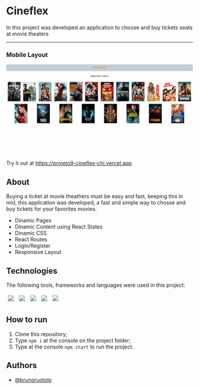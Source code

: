 # Cineflex
In this project was developed an application to choose and buy tickets seats at movie theaters

<hr></hr>
<h3>Mobile Layout</h3> 
  <img src="/assets/cineflex.gif" />

Try it out at https://projeto9-cineflex-chi.vercel.app

## About

Buying a ticket at movie theathers must be easy and fast, keeping this in mid, this application was developed, a fast and simple way to chosse and buy tickets for your favorites movies.

- Dinamic Pages
- Dinamic Content using React States
- Dinamic CSS 
- React Routes
- Login/Register
- Responsive Layout 

## Technologies
The following tools, frameworks and languages were used in this project:<br>

<div>
  <img style='margin: 5px;' src="https://img.shields.io/badge/css-%231572B6.svg?style=for-the-badge&logo=css3&logoColor=white"/>
  <img style='margin: 5px;' src="https://img.shields.io/badge/html5-%23E34F26.svg?style=for-the-badge&logo=html5&logoColor=white"/>
  <img style='margin: 5px;' src="https://img.shields.io/badge/JavaScript-323330?style=for-the-badge&logo=javascript&logoColor=F7DF1E"/>
  <img style='margin: 5px;' src="https://img.shields.io/badge/React-20232A?style=for-the-badge&logo=react&logoColor=61DAFB"/>
  <img style='margin: 5px;' src="https://img.shields.io/badge/axios-%23323330.svg?style=for-the-badge&color=671DDF"/>
</div>

## How to run

1. Clone this repository;
2. Type `npm i` at the console on the project folder;
3. Type at the console `npm start` to run the project.

## Authors

- [@brunoruotolo](https://github.com/bruno-ruotolo)



